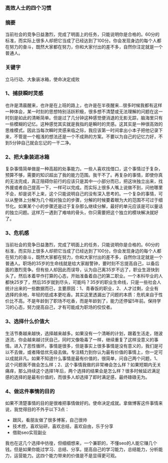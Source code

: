 ### 高效人士的四个习惯

### 摘要

当前社会的竞争日益激烈，完成了明面上的任务，只能说明你是合格的。60分的标准，而实际上很多人却把它当成了已经达到了100分。你会发现身边的每个人都在努力的奋斗，既然大家都在努力，你和大家付出的差不多，自然你注定就是一个普通人。



### 关键字

立马行动、大象装冰箱，使命决定成败



### 1、捕获瞬时灵感

也许是清晨醒来，也许是在上班的路上，也许是在半夜醒来...很多时候我都有这样一种体会，某一时刻的思想特别活跃积极，很多想不清楚或无法理解的问题在这一时刻是如此的清晰简单。但是过了几分钟这种感觉便消退的无影无踪，脑海里只有一些模糊的记忆。这种感觉其实就是我指的是瞬时的灵感。这其实是一种很高效的思维模式。因此当每次瞬时灵感来临之际，我应该第一时间拿出小本子把他记录下来，不管是一个粗浅的想法还是一个不成熟的方案。不要以为自己的记忆力好，不到5分钟自己就会忘记的一干二净。



### 2、把大象装进冰箱

复杂事情简单做是一种高超的处事能力。一些人喜欢找借口，这个事情过于复杂，预算不够，需要的知识超出了我的能力范围。我干不了。再复杂的事情，即使你真的无法完成，真正阻碍你前行的应该只是其中一小部分而已，把这块独立出来，找外援或者自己提高一下，一样可以完成。而实际上很多人嘴上说做不到，问他哪里不会，却是说不上来，这个只能说明自己的没有深入思考的。一个复杂的事情，可以从整体上分解为几个相对独立的步骤，分解的时候要着眼为大的范围不可过于细节化。如果某个小的步骤还是过于复杂那么继续分解，最好的单元应该是可以量话的独立问题。这样万一遇到了难啃的骨头，你只需要把这个独立的模块解决就好了。



### 3、危机感

当前社会的竞争日益激烈，完成了明面上的任务，只能说明你是合格的。60分的标准，而实际上很多人却把它当成了已经达到了100分。你会发现身边的每个人都在努力的奋斗，既然大家都在努力，你和大家付出的差不多，自然你注定就是一个普通人。职场的35岁的生命线就是给大家敲警钟，要时刻不忘提高自己，以备后面的激烈竞争。但有些人却因此而误导，认为自己离35岁不远了，职业生涯快到头了。然后本着早作打算的心态，开始准备着自己的第二职业。一个本科毕业的人都快25岁了，然后35岁就到尽头，可能吗？35岁的职业生命线，只是一些社会人统计出来的一些数据而已，主要原因：1、青春饭的职业，2、人才过剩，企业有选择的余地，年轻的低成本更吃香。其实这里透漏出了问题的本质：危机来自于性价比不高。不是年龄到了职场不吃香，而是年龄到了，能力还停留5年前。保持学习的心态，努力提高自己，才有可能成为职场的佼佼者。



### 3、选择什么价值大

生活节奏越来越快，选择越来越多。如果没有一个清晰的计划，跟着生活走，随波逐流，你会越来越讨厌自己，同时又像吸毒了一样，继续重复了这样没意义的事情。进入了恶性循环。事情是很多，但是事实上很多事情是没有意义的，我们是可以不去做，或者降低优先级去做。专注精力到你认为最有价值的事情上，你一定可以成就非凡。如果不知道什么事情是最有价值的，很简单，问自己两个问题，1、这个问题我不做会怎么样；2、这个事情我做的非常棒会怎么样？如果短期内无关痛痒，那么持续这个选择1年后，两个选择的结果会是怎么样？很多时候延迟满足感的选择的是最有价值的，而很多人却选择了即时满足感，最终碌碌无为。



### 4、做这件事情的目的

如果不清楚事情的目的是很难把事情做好的。使命决定成就。拿做博客这件事情来说，我觉得目的不外乎以下3点：

+ 跟风，看朋友做了很多博客，自己很帅
+ 技术控，喜欢钻研，喜欢总结，喜欢自由，乐于分享
+ 借助seo实现副业

我也在这几个选择中彷徨，但细细想来，一个兼职的，不懂seo的人能它赚几个钱。但是如果你能过学习、总结、分享。提高自己的学习能力，总结能力，分析能力，运营能力。这四个能力带来的价值是不是显得更可观。


